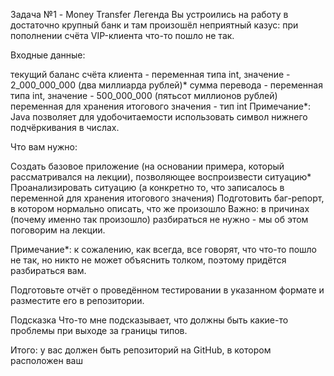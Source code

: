 Задача №1 - Money Transfer
Легенда
Вы устроились на работу в достаточно крупный банк и там произошёл неприятный казус: при пополнении счёта VIP-клиента что-то пошло не так.

Входные данные:

текущий баланс счёта клиента - переменная типа int, значение - 2_000_000_000 (два миллиарда рублей)*
сумма перевода - переменная типа int, значение - 500_000_000 (пятьсот миллионов рублей)
переменная для хранения итогового значения - тип int
Примечание*: Java позволяет для удобочитаемости использовать символ нижнего подчёркивания в числах.

Что вам нужно:

Создать базовое приложение (на основании примера, который рассматривался на лекции), позволяющее воспроизвести ситуацию*
Проанализировать ситуацию (а конкретно то, что записалось в переменной для хранения итогового значения)
Подготовить баг-репорт, в котором нормально описать, что же произошло
Важно: в причинах (почему именно так произошло) разбираться не нужно - мы об этом поговорим на лекции.

Примечание*: к сожалению, как всегда, все говорят, что что-то пошло не так, но никто не может объяснить толком, поэтому придётся разбираться вам.

Подготовьте отчёт о проведённом тестировании в указанном формате и разместите его в репозитории.

Подсказка
Что-то мне подсказывает, что должны быть какие-то проблемы при выходе за границы типов.

Итого: у вас должен быть репозиторий на GitHub, в котором расположен ваш
